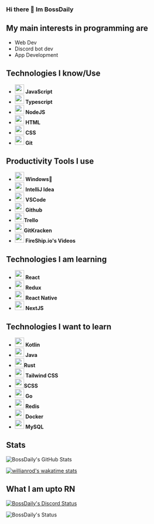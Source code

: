 ### Hi there 👋 Im BossDaily

## My main interests in programming are 
- Web Dev
- Discord bot dev
- App Development
## Technologies I know/Use
- <img src="https://cdn.jsdelivr.net/gh/devicons/devicon/icons/javascript/javascript-original.svg" height="25" width="25" /> **JavaScript**
- <img src="https://cdn.jsdelivr.net/gh/devicons/devicon/icons/typescript/typescript-original.svg" height="25" width="25" /> **Typescript**
- <img src="https://cdn.jsdelivr.net/gh/devicons/devicon/icons/nodejs/nodejs-original.svg" height="25" width="25" /> **NodeJS**
- <img src="https://cdn.jsdelivr.net/gh/devicons/devicon/icons/html5/html5-original.svg" height="25" width="25" /> **HTML**
- <img src="https://cdn.jsdelivr.net/gh/devicons/devicon/icons/css3/css3-original.svg" height="25" width="25" /> **CSS**
- <img src="https://cdn.jsdelivr.net/gh/devicons/devicon/icons/git/git-original.svg" height="25" width="25" /> **Git**
## Productivity Tools I use
- <img src="https://cdn.jsdelivr.net/gh/devicons/devicon/icons/windows8/windows8-original.svg" height="25" width="25"/> **Windows🤢**
- <img src="https://upload.wikimedia.org/wikipedia/commons/9/9c/IntelliJ_IDEA_Icon.svg" height="25" width="25"/> **IntelliJ Idea**
- <img src="https://cdn.jsdelivr.net/gh/devicons/devicon/icons/vscode/vscode-original.svg" height="25" width="25"/> **VSCode**
- <img src="https://img.icons8.com/material-outlined/30/000000/github.png" height="25" width="25"/> **Github**
- <img src="https://cdn.jsdelivr.net/gh/devicons/devicon/icons/trello/trello-plain.svg" height="25" width="25"/>**Trello**
-  <img src="https://1v5ymx3zt3y73fq5gy23rtnc-wpengine.netdna-ssl.com/wp-content/uploads/2021/06/gitkraken-keif-mono-teal-sq.svg" height="25" width="25"/>**GitKracken**
-  <img src="https://yt3.ggpht.com/ytc/AKedOLTcIl6kKt3lEPJEySUf_hpHiKDKiFeo9eWPReLysQ=s88-c-k-c0x00ffffff-no-rj" height="25" width="25"/> **FireShip.io's Videos**
## Technologies I am learning
- <img src="https://cdn.jsdelivr.net/gh/devicons/devicon/icons/react/react-original.svg" height="25" width="25"/> **React**
- <img src="https://cdn.jsdelivr.net/gh/devicons/devicon/icons/redux/redux-original.svg" height="25" width="25"/> **Redux**
- <img src="https://cdn.jsdelivr.net/gh/devicons/devicon/icons/react/react-original.svg" height="25" width="25"/> **React Native**
-  <img src="https://cdn.jsdelivr.net/gh/devicons/devicon/icons/nextjs/nextjs-line.svg" height="25" width="25"/> **NextJS**
## Technologies I want to learn
- <img src="https://cdn.jsdelivr.net/gh/devicons/devicon/icons/kotlin/kotlin-original.svg" height="25" width="25"/> **Kotlin**
- <img src="https://cdn.jsdelivr.net/gh/devicons/devicon/icons/java/java-original.svg" height="25" width="25"/> **Java**
- <img src="https://rustacean.net/assets/rustacean-flat-noshadow.svg" height="25" width="25"/>**Rust**
- <img src="https://cdn.jsdelivr.net/gh/devicons/devicon/icons/tailwindcss/tailwindcss-plain.svg" height="25" width="25"/> **Tailwind CSS**
- <img src="https://cdn3.iconfinder.com/data/icons/logos-and-brands-adobe/512/288_Sass-512.png" height="25" width="25"/>**SCSS**
- <img src="https://cdn.jsdelivr.net/gh/devicons/devicon/icons/go/go-original-wordmark.svg" height="25" width="25"/> **Go**
- <img src="https://cdn.jsdelivr.net/gh/devicons/devicon/icons/redis/redis-original.svg" height="25" width="25"/> **Redis**
- <img src="https://cdn.jsdelivr.net/gh/devicons/devicon/icons/docker/docker-plain.svg" height="25" width="25"/> **Docker**
- <img src="https://cdn.jsdelivr.net/gh/devicons/devicon/icons/mysql/mysql-original.svg" height="25" width="25"/> **MySQL**

## Stats
![BossDaily's GitHub Stats](https://github-readme-stats.vercel.app/api?username=BossDaily&show_icons=true&bg_color=30,00F260,0575e6)

[![willianrod's wakatime stats](https://github-readme-stats.vercel.app/api/wakatime?username=BossDaily&bg_color=30,00F260,0575e6&layout=compact&custom_title=Top%20Languages%20this%20week)](https://github.com/anuraghazra/github-readme-stats)


## What I am upto RN
[![BossDaily's Discord Status](https://lanyard.cnrad.dev/api/274973338676494347)](https://discord.com/users/274973338676494347)

![BossDaily's Status](https://spotify-recently-played-readme.vercel.app/api?user=vt5b5q5et3rhki85e88ex0tsm)

